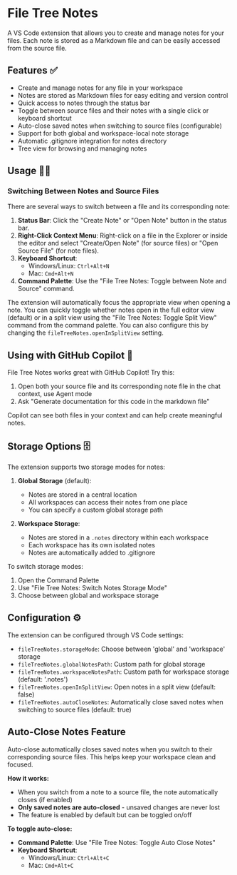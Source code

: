 # File Tree Notes

A VS Code extension that allows you to create and manage notes for your files. Each note is stored as a Markdown file and can be easily accessed from the source file.

## Features ✅

- Create and manage notes for any file in your workspace
- Notes are stored as Markdown files for easy editing and version control
- Quick access to notes through the status bar
- Toggle between source files and their notes with a single click or keyboard shortcut
- Auto-close saved notes when switching to source files (configurable)
- Support for both global and workspace-local note storage
- Automatic .gitignore integration for notes directory
- Tree view for browsing and managing notes

## Usage 🧑‍💻

### Switching Between Notes and Source Files

There are several ways to switch between a file and its corresponding note:

1. **Status Bar**: Click the "Create Note" or "Open Note" button in the status bar.
2. **Right-Click Context Menu**: Right-click on a file in the Explorer or inside the editor and select "Create/Open Note" (for source files) or "Open Source File" (for note files).
3. **Keyboard Shortcut**: 
   - Windows/Linux: `Ctrl+Alt+N`
   - Mac: `Cmd+Alt+N`
4. **Command Palette**: Use the "File Tree Notes: Toggle between Note and Source" command.

The extension will automatically focus the appropriate view when opening a note. You can quickly toggle whether notes open in the full editor view (default) or in a split view using the "File Tree Notes: Toggle Split View" command from the command palette. You can also configure this by changing the `fileTreeNotes.openInSplitView` setting.

## Using with GitHub Copilot 🤖

File Tree Notes works great with GitHub Copilot! Try this:

1. Open both your source file and its corresponding note file in the chat context, use Agent mode
2. Ask "Generate documentation for this code in the markdown file"

Copilot can see both files in your context and can help create meaningful notes.

## Storage Options  🗄️

The extension supports two storage modes for notes:

1. **Global Storage** (default):
   - Notes are stored in a central location
   - All workspaces can access their notes from one place
   - You can specify a custom global storage path

2. **Workspace Storage**:
   - Notes are stored in a `.notes` directory within each workspace
   - Each workspace has its own isolated notes
   - Notes are automatically added to .gitignore

To switch storage modes:
1. Open the Command Palette
2. Use "File Tree Notes: Switch Notes Storage Mode"
3. Choose between global and workspace storage

## Configuration ⚙️

The extension can be configured through VS Code settings:

- `fileTreeNotes.storageMode`: Choose between 'global' and 'workspace' storage
- `fileTreeNotes.globalNotesPath`: Custom path for global storage
- `fileTreeNotes.workspaceNotesPath`: Custom path for workspace storage (default: '.notes')
- `fileTreeNotes.openInSplitView`: Open notes in a split view (default: false)
- `fileTreeNotes.autoCloseNotes`: Automatically close saved notes when switching to source files (default: true)

## Auto-Close Notes Feature

Auto-close automatically closes saved notes when you switch to their corresponding source files. This helps keep your workspace clean and focused.

**How it works:**
- When you switch from a note to a source file, the note automatically closes (if enabled)
- **Only saved notes are auto-closed** - unsaved changes are never lost
- The feature is enabled by default but can be toggled on/off

**To toggle auto-close:**
- **Command Palette**: Use "File Tree Notes: Toggle Auto Close Notes"
- **Keyboard Shortcut**: 
  - Windows/Linux: `Ctrl+Alt+C`
  - Mac: `Cmd+Alt+C`
